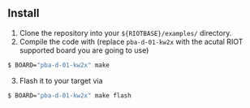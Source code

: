 
## Install
1. Clone the repository into your ``${RIOTBASE}/examples/`` directory.
2. Compile the code with  (replace ``pba-d-01-kw2x`` with the acutal RIOT supported board you are going to use)
```bash
$ BOARD="pba-d-01-kw2x" make
```
3. Flash it to your target via
```bash
$ BOARD="pba-d-01-kw2x" make flash
```
